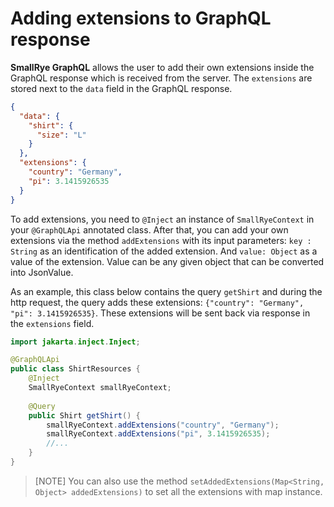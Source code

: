 # Adding extensions to GraphQL response
**SmallRye GraphQL** allows the user to add their own extensions inside the GraphQL response
which is received from the server. The `extensions` are stored next to the `data` field in the GraphQL response.

``` json
{
  "data": {
    "shirt": {
      "size": "L"
    }
  },
  "extensions": {
    "country": "Germany",
    "pi": 3.1415926535
  }
}
```

To add extensions, you need to `@Inject` an instance of `SmallRyeContext` in your `@GraphQLApi` annotated class.
After that, you can add your own extensions via the method `addExtensions`
with its input parameters: `key : String` as an identification of the added extension.
And `value: Object` as a value of the extension. Value can be any given object that can be converted into JsonValue.

As an example, this class below contains the query `getShirt` and during the http request, the query adds these extensions:
`{"country": "Germany", "pi": 3.1415926535}`.
These extensions will be sent back via response in the `extensions` field.
```java
import jakarta.inject.Inject;

@GraphQLApi
public class ShirtResources {
    @Inject
    SmallRyeContext smallRyeContext;
    
    @Query
    public Shirt getShirt() {
        smallRyeContext.addExtensions("country", "Germany");
        smallRyeContext.addExtensions("pi", 3.1415926535);
        //...
    }
}
```
> [NOTE]
> You can also use the method `setAddedExtensions(Map<String, Object> addedExtensions)` to set all the extensions with map instance.
